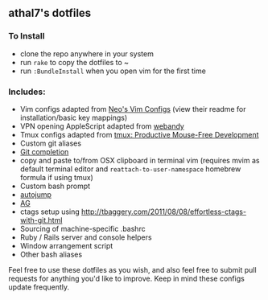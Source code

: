 ## athal7's dotfiles


### To Install
* clone the repo anywhere in your system
* run `rake` to copy the dotfiles to ~
* run `:BundleInstall` when you open vim for the first time

### Includes:
  - Vim configs adapted from [Neo's Vim Configs](https://github.com/neo/vim-config) (view their readme for installation/basic key mappings)
  - VPN opening AppleScript adapted from [webandy](https://github.com/webandy/applescripts)
  - Tmux configs adapted from [tmux: Productive Mouse-Free Development](http://pragprog.com/book/bhtmux/tmux)
  - Custom git aliases
  - [Git completion](https://github.com/git/git/blob/master/contrib/completion/git-completion.bash)
  - copy and paste to/from OSX clipboard in terminal vim (requires mvim as default terminal editor and `reattach-to-user-namespace` homebrew formula if using tmux)
  - Custom bash prompt
  - [autojump](https://github.com/joelthelion/autojump/wiki)
  - [AG](https://github.com/ggreer/the_silver_searcher)
  - ctags setup using http://tbaggery.com/2011/08/08/effortless-ctags-with-git.html
  - Sourcing of machine-specific .bashrc
  - Ruby / Rails server and console helpers
  - Window arrangement script
  - Other bash aliases

Feel free to use these dotfiles as you wish, and also feel free to submit pull requests for anything you'd like to improve.
Keep in mind these configs update frequently.
